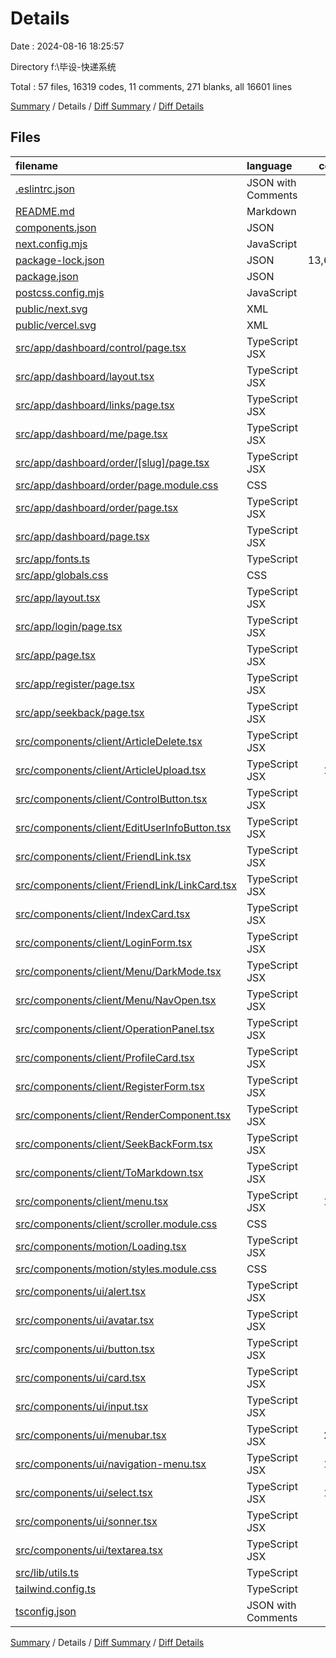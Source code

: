 # Details

Date : 2024-08-16 18:25:57

Directory f:\\毕设-快递系统

Total : 57 files,  16319 codes, 11 comments, 271 blanks, all 16601 lines

[Summary](results.md) / Details / [Diff Summary](diff.md) / [Diff Details](diff-details.md)

## Files
| filename | language | code | comment | blank | total |
| :--- | :--- | ---: | ---: | ---: | ---: |
| [.eslintrc.json](/.eslintrc.json) | JSON with Comments | 3 | 0 | 1 | 4 |
| [README.md](/README.md) | Markdown | 23 | 0 | 14 | 37 |
| [components.json](/components.json) | JSON | 17 | 0 | 0 | 17 |
| [next.config.mjs](/next.config.mjs) | JavaScript | 2 | 1 | 2 | 5 |
| [package-lock.json](/package-lock.json) | JSON | 13,654 | 0 | 1 | 13,655 |
| [package.json](/package.json) | JSON | 57 | 0 | 1 | 58 |
| [postcss.config.mjs](/postcss.config.mjs) | JavaScript | 6 | 1 | 2 | 9 |
| [public/next.svg](/public/next.svg) | XML | 1 | 0 | 0 | 1 |
| [public/vercel.svg](/public/vercel.svg) | XML | 1 | 0 | 0 | 1 |
| [src/app/dashboard/control/page.tsx](/src/app/dashboard/control/page.tsx) | TypeScript JSX | 43 | 0 | 2 | 45 |
| [src/app/dashboard/layout.tsx](/src/app/dashboard/layout.tsx) | TypeScript JSX | 29 | 0 | 4 | 33 |
| [src/app/dashboard/links/page.tsx](/src/app/dashboard/links/page.tsx) | TypeScript JSX | 9 | 0 | 3 | 12 |
| [src/app/dashboard/me/page.tsx](/src/app/dashboard/me/page.tsx) | TypeScript JSX | 11 | 0 | 3 | 14 |
| [src/app/dashboard/order/[slug]/page.tsx](/src/app/dashboard/order/%5Bslug%5D/page.tsx) | TypeScript JSX | 40 | 5 | 8 | 53 |
| [src/app/dashboard/order/page.module.css](/src/app/dashboard/order/page.module.css) | CSS | 20 | 0 | 2 | 22 |
| [src/app/dashboard/order/page.tsx](/src/app/dashboard/order/page.tsx) | TypeScript JSX | 38 | 0 | 6 | 44 |
| [src/app/dashboard/page.tsx](/src/app/dashboard/page.tsx) | TypeScript JSX | 4 | 0 | 2 | 6 |
| [src/app/fonts.ts](/src/app/fonts.ts) | TypeScript | 13 | 0 | 4 | 17 |
| [src/app/globals.css](/src/app/globals.css) | CSS | 56 | 0 | 21 | 77 |
| [src/app/layout.tsx](/src/app/layout.tsx) | TypeScript JSX | 32 | 1 | 6 | 39 |
| [src/app/login/page.tsx](/src/app/login/page.tsx) | TypeScript JSX | 9 | 0 | 3 | 12 |
| [src/app/page.tsx](/src/app/page.tsx) | TypeScript JSX | 10 | 0 | 1 | 11 |
| [src/app/register/page.tsx](/src/app/register/page.tsx) | TypeScript JSX | 9 | 0 | 2 | 11 |
| [src/app/seekback/page.tsx](/src/app/seekback/page.tsx) | TypeScript JSX | 9 | 0 | 2 | 11 |
| [src/components/client/ArticleDelete.tsx](/src/components/client/ArticleDelete.tsx) | TypeScript JSX | 47 | 1 | 1 | 49 |
| [src/components/client/ArticleUpload.tsx](/src/components/client/ArticleUpload.tsx) | TypeScript JSX | 102 | 1 | 10 | 113 |
| [src/components/client/ControlButton.tsx](/src/components/client/ControlButton.tsx) | TypeScript JSX | 67 | 0 | 4 | 71 |
| [src/components/client/EditUserInfoButton.tsx](/src/components/client/EditUserInfoButton.tsx) | TypeScript JSX | 91 | 0 | 4 | 95 |
| [src/components/client/FriendLink.tsx](/src/components/client/FriendLink.tsx) | TypeScript JSX | 54 | 0 | 3 | 57 |
| [src/components/client/FriendLink/LinkCard.tsx](/src/components/client/FriendLink/LinkCard.tsx) | TypeScript JSX | 40 | 0 | 5 | 45 |
| [src/components/client/IndexCard.tsx](/src/components/client/IndexCard.tsx) | TypeScript JSX | 79 | 0 | 2 | 81 |
| [src/components/client/LoginForm.tsx](/src/components/client/LoginForm.tsx) | TypeScript JSX | 77 | 0 | 3 | 80 |
| [src/components/client/Menu/DarkMode.tsx](/src/components/client/Menu/DarkMode.tsx) | TypeScript JSX | 65 | 0 | 3 | 68 |
| [src/components/client/Menu/NavOpen.tsx](/src/components/client/Menu/NavOpen.tsx) | TypeScript JSX | 55 | 0 | 3 | 58 |
| [src/components/client/OperationPanel.tsx](/src/components/client/OperationPanel.tsx) | TypeScript JSX | 78 | 0 | 3 | 81 |
| [src/components/client/ProfileCard.tsx](/src/components/client/ProfileCard.tsx) | TypeScript JSX | 88 | 0 | 4 | 92 |
| [src/components/client/RegisterForm.tsx](/src/components/client/RegisterForm.tsx) | TypeScript JSX | 70 | 0 | 2 | 72 |
| [src/components/client/RenderComponent.tsx](/src/components/client/RenderComponent.tsx) | TypeScript JSX | 14 | 0 | 1 | 15 |
| [src/components/client/SeekBackForm.tsx](/src/components/client/SeekBackForm.tsx) | TypeScript JSX | 77 | 0 | 3 | 80 |
| [src/components/client/ToMarkdown.tsx](/src/components/client/ToMarkdown.tsx) | TypeScript JSX | 20 | 0 | 2 | 22 |
| [src/components/client/menu.tsx](/src/components/client/menu.tsx) | TypeScript JSX | 175 | 0 | 5 | 180 |
| [src/components/client/scroller.module.css](/src/components/client/scroller.module.css) | CSS | 11 | 0 | 0 | 11 |
| [src/components/motion/Loading.tsx](/src/components/motion/Loading.tsx) | TypeScript JSX | 64 | 0 | 13 | 77 |
| [src/components/motion/styles.module.css](/src/components/motion/styles.module.css) | CSS | 54 | 0 | 10 | 64 |
| [src/components/ui/alert.tsx](/src/components/ui/alert.tsx) | TypeScript JSX | 53 | 0 | 7 | 60 |
| [src/components/ui/avatar.tsx](/src/components/ui/avatar.tsx) | TypeScript JSX | 44 | 0 | 7 | 51 |
| [src/components/ui/button.tsx](/src/components/ui/button.tsx) | TypeScript JSX | 52 | 0 | 7 | 59 |
| [src/components/ui/card.tsx](/src/components/ui/card.tsx) | TypeScript JSX | 82 | 0 | 9 | 91 |
| [src/components/ui/input.tsx](/src/components/ui/input.tsx) | TypeScript JSX | 21 | 0 | 5 | 26 |
| [src/components/ui/menubar.tsx](/src/components/ui/menubar.tsx) | TypeScript JSX | 217 | 0 | 20 | 237 |
| [src/components/ui/navigation-menu.tsx](/src/components/ui/navigation-menu.tsx) | TypeScript JSX | 115 | 0 | 12 | 127 |
| [src/components/ui/select.tsx](/src/components/ui/select.tsx) | TypeScript JSX | 146 | 0 | 15 | 161 |
| [src/components/ui/sonner.tsx](/src/components/ui/sonner.tsx) | TypeScript JSX | 26 | 0 | 6 | 32 |
| [src/components/ui/textarea.tsx](/src/components/ui/textarea.tsx) | TypeScript JSX | 20 | 0 | 5 | 25 |
| [src/lib/utils.ts](/src/lib/utils.ts) | TypeScript | 5 | 0 | 2 | 7 |
| [tailwind.config.ts](/tailwind.config.ts) | TypeScript | 88 | 1 | 4 | 93 |
| [tsconfig.json](/tsconfig.json) | JSON with Comments | 26 | 0 | 1 | 27 |

[Summary](results.md) / Details / [Diff Summary](diff.md) / [Diff Details](diff-details.md)